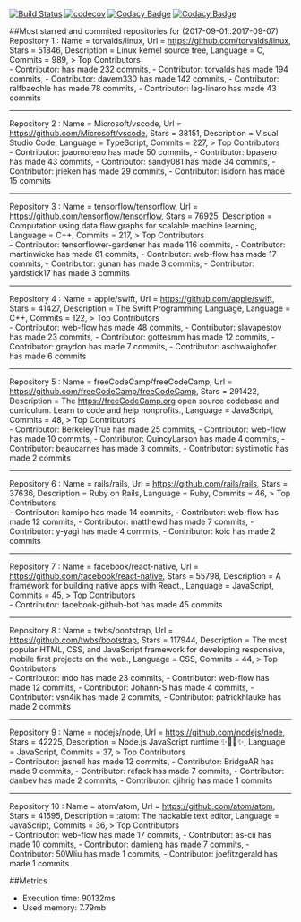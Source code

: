 [![Build Status](https://travis-ci.org/KithStrelets/GitHub_API_Java.svg?branch=master)](https://travis-ci.org/KithStrelets/GitHub_API_Java)
[![codecov](https://codecov.io/gh/KithStrelets/GitHub_API_Java/branch/master/graph/badge.svg)](https://codecov.io/gh/KithStrelets/GitHub_API_Java)
[![Codacy Badge](https://api.codacy.com/project/badge/Grade/4e9b242d840a4f35a6633bea011ad81f)](https://www.codacy.com/app/KithStrelets/GitHub_API_Java?utm_source=github.com&amp;utm_medium=referral&amp;utm_content=KithStrelets/GitHub_API_Java&amp;utm_campaign=Badge_Grade)
[![Codacy Badge](https://api.codacy.com/project/badge/Coverage/4e9b242d840a4f35a6633bea011ad81f)](https://www.codacy.com/app/KithStrelets/GitHub_API_Java?utm_source=github.com&amp;utm_medium=referral&amp;utm_content=KithStrelets/GitHub_API_Java&amp;utm_campaign=Badge_Coverage)

##Most starred and commited repositories for (2017-09-01..2017-09-07)
 Repository 1
:	Name = torvalds/linux, 
	Url = https://github.com/torvalds/linux, 
	Stars = 51846, 
	Description = Linux kernel source tree, 
	Language = C, 
	Commits = 989, 
	 > Top Contributors  
	- Contributor:  has made 232 commits, 
	- Contributor: torvalds has made 194 commits, 
	- Contributor: davem330 has made 142 commits, 
	- Contributor: ralfbaechle has made 78 commits, 
	- Contributor: lag-linaro has made 43 commits 
 


----------


Repository 2
:	Name = Microsoft/vscode, 
	Url = https://github.com/Microsoft/vscode, 
	Stars = 38151, 
	Description = Visual Studio Code, 
	Language = TypeScript, 
	Commits = 227, 
	 > Top Contributors  
	- Contributor: joaomoreno has made 50 commits, 
	- Contributor: bpasero has made 43 commits, 
	- Contributor: sandy081 has made 34 commits, 
	- Contributor: jrieken has made 29 commits, 
	- Contributor: isidorn has made 15 commits 
 


----------


Repository 3
:	Name = tensorflow/tensorflow, 
	Url = https://github.com/tensorflow/tensorflow, 
	Stars = 76925, 
	Description = Computation using data flow graphs for scalable machine learning, 
	Language = C++, 
	Commits = 217, 
	 > Top Contributors  
	- Contributor: tensorflower-gardener has made 116 commits, 
	- Contributor: martinwicke has made 61 commits, 
	- Contributor: web-flow has made 17 commits, 
	- Contributor: gunan has made 3 commits, 
	- Contributor: yardstick17 has made 3 commits 
 


----------


Repository 4
:	Name = apple/swift, 
	Url = https://github.com/apple/swift, 
	Stars = 41427, 
	Description = The Swift Programming Language, 
	Language = C++, 
	Commits = 122, 
	 > Top Contributors  
	- Contributor: web-flow has made 48 commits, 
	- Contributor: slavapestov has made 23 commits, 
	- Contributor: gottesmm has made 12 commits, 
	- Contributor: graydon has made 7 commits, 
	- Contributor: aschwaighofer has made 6 commits 
 


----------


Repository 5
:	Name = freeCodeCamp/freeCodeCamp, 
	Url = https://github.com/freeCodeCamp/freeCodeCamp, 
	Stars = 291422, 
	Description = The https://freeCodeCamp.org open source codebase and curriculum. Learn to code and help nonprofits., 
	Language = JavaScript, 
	Commits = 48, 
	 > Top Contributors  
	- Contributor: BerkeleyTrue has made 25 commits, 
	- Contributor: web-flow has made 10 commits, 
	- Contributor: QuincyLarson has made 4 commits, 
	- Contributor: beaucarnes has made 3 commits, 
	- Contributor: systimotic has made 2 commits 
 


----------


Repository 6
:	Name = rails/rails, 
	Url = https://github.com/rails/rails, 
	Stars = 37636, 
	Description = Ruby on Rails, 
	Language = Ruby, 
	Commits = 46, 
	 > Top Contributors  
	- Contributor: kamipo has made 14 commits, 
	- Contributor: web-flow has made 12 commits, 
	- Contributor: matthewd has made 7 commits, 
	- Contributor: y-yagi has made 4 commits, 
	- Contributor: koic has made 2 commits 
 


----------


Repository 7
:	Name = facebook/react-native, 
	Url = https://github.com/facebook/react-native, 
	Stars = 55798, 
	Description = A framework for building native apps with React., 
	Language = JavaScript, 
	Commits = 45, 
	 > Top Contributors  
	- Contributor: facebook-github-bot has made 45 commits 
 


----------


Repository 8
:	Name = twbs/bootstrap, 
	Url = https://github.com/twbs/bootstrap, 
	Stars = 117944, 
	Description = The most popular HTML, CSS, and JavaScript framework for developing responsive, mobile first projects on the web., 
	Language = CSS, 
	Commits = 44, 
	 > Top Contributors  
	- Contributor: mdo has made 23 commits, 
	- Contributor: web-flow has made 12 commits, 
	- Contributor: Johann-S has made 4 commits, 
	- Contributor: vsn4ik has made 2 commits, 
	- Contributor: patrickhlauke has made 2 commits 


----------


 Repository 9
:	Name = nodejs/node, 
	Url = https://github.com/nodejs/node, 
	Stars = 42225, 
	Description = Node.js JavaScript runtime :sparkles::turtle::rocket::sparkles:, 
	Language = JavaScript, 
	Commits = 37, 
	 > Top Contributors  
	- Contributor: jasnell has made 12 commits, 
	- Contributor: BridgeAR has made 9 commits, 
	- Contributor: refack has made 7 commits, 
	- Contributor: danbev has made 2 commits, 
	- Contributor: cjihrig has made 1 commits


----------


Repository 10
:	Name = atom/atom, 
	Url = https://github.com/atom/atom, 
	Stars = 41595, 
	Description = :atom: The hackable text editor, 
	Language = JavaScript, 
	Commits = 36, 
	 > Top Contributors  
	- Contributor: web-flow has made 17 commits, 
	- Contributor: as-cii has made 10 commits, 
	- Contributor: damieng has made 7 commits, 
	- Contributor: 50Wliu has made 1 commits, 
	- Contributor: joefitzgerald has made 1 commits
	
##Metrics

 - Execution time: 90132ms
 -  Used memory: 7.79mb

